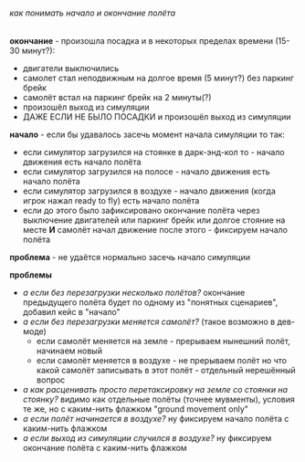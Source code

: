 ###### как понимать начало и окончание полёта

**окончание** - произошла посадка и в некоторых пределах времени (15-30 минут?):
* двигатели выключились
* самолет стал неподвижным на долгое время (5 минут?) без паркинг брейк
* самолёт встал на паркинг брейк на 2 минуты(?)
* произошёл выход из симуляции
* ДАЖЕ ЕСЛИ НЕ БЫЛО ПОСАДКИ и произошёл выход из симуляции

**начало** - если бы удавалось засечь момент начала симуляции то так:
* если симулятор загрузился на стоянке в дарк-энд-кол то - начало движения есть начало полёта
* если симулятор загрузился на полосе - начало движения есть начало полёта
* если симулятор загрузился в воздухе - начало движения (когда игрок нажал ready to fly) есть начало полёта
* если до этого было зафиксировано окончание полёта через выключение двигателей или паркинг брейк или долгое стояние на месте **И** самолёт начал движение после этого - фиксируем начало полёта

**проблема** - не удаётся нормально засечь начало симуляции

**проблемы**
* _а если без перезагрузки несколько полётов?_
окончание предыдущего полёта будет по одному из "понятных сценариев", добавил кейс в "начало"
* _а если без перезагрузки меняется самолёт?_
(такое возможно в дев-моде)
  * если самолёт меняется на земле - прерываем нынешний полёт, начинаем новый
  * если самолёт меняется в воздухе - не прерываем полёт но что какой самолёт записывать в этот полёт - отдельный нерешённый вопрос
* _а как расценивать просто перетаксировку на земле со стоянки на стоянку?_
видимо как отдельные полёты (точнее мувменты), условия те же, но с каким-нить флажком "ground movement only"
* _а если полёт начинается в воздухе?_
ну фиксируем начало полёта с каким-нить флажком
* _а если выход из симуляции случился в воздухе?_
ну фиксируем окончание полёта с каким-нить флажком
